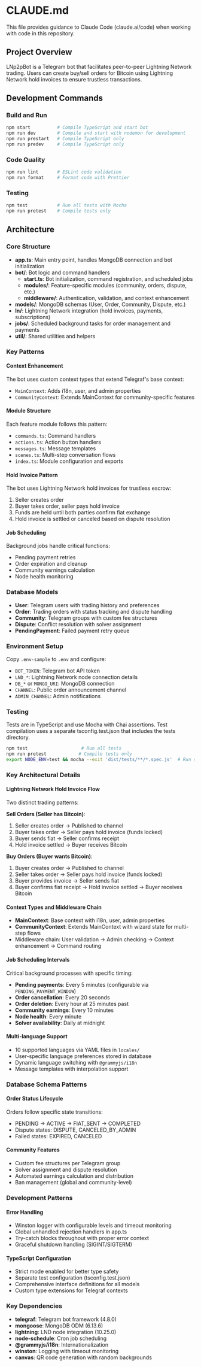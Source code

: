 # CLAUDE.md

This file provides guidance to Claude Code (claude.ai/code) when working with code in this repository.

## Project Overview

LNp2pBot is a Telegram bot that facilitates peer-to-peer Lightning Network trading. Users can create buy/sell orders for Bitcoin using Lightning Network hold invoices to ensure trustless transactions.

## Development Commands

### Build and Run
```bash
npm start          # Compile TypeScript and start bot
npm run dev        # Compile and start with nodemon for development
npm run prestart   # Compile TypeScript only
npm run predev     # Compile TypeScript only
```

### Code Quality
```bash
npm run lint       # ESLint code validation
npm run format     # Format code with Prettier
```

### Testing
```bash
npm test           # Run all tests with Mocha
npm run pretest    # Compile tests only
```

## Architecture

### Core Structure
- **app.ts**: Main entry point, handles MongoDB connection and bot initialization
- **bot/**: Bot logic and command handlers
  - **start.ts**: Bot initialization, command registration, and scheduled jobs
  - **modules/**: Feature-specific modules (community, orders, dispute, etc.)
  - **middleware/**: Authentication, validation, and context enhancement
- **models/**: MongoDB schemas (User, Order, Community, Dispute, etc.)
- **ln/**: Lightning Network integration (hold invoices, payments, subscriptions)
- **jobs/**: Scheduled background tasks for order management and payments
- **util/**: Shared utilities and helpers

### Key Patterns

#### Context Enhancement
The bot uses custom context types that extend Telegraf's base context:
- `MainContext`: Adds i18n, user, and admin properties
- `CommunityContext`: Extends MainContext for community-specific features

#### Module Structure
Each feature module follows this pattern:
- `commands.ts`: Command handlers
- `actions.ts`: Action button handlers  
- `messages.ts`: Message templates
- `scenes.ts`: Multi-step conversation flows
- `index.ts`: Module configuration and exports

#### Hold Invoice Pattern
The bot uses Lightning Network hold invoices for trustless escrow:
1. Seller creates order
2. Buyer takes order, seller pays hold invoice
3. Funds are held until both parties confirm fiat exchange
4. Hold invoice is settled or canceled based on dispute resolution

#### Job Scheduling
Background jobs handle critical functions:
- Pending payment retries
- Order expiration and cleanup
- Community earnings calculation
- Node health monitoring

### Database Models
- **User**: Telegram users with trading history and preferences
- **Order**: Trading orders with status tracking and dispute handling
- **Community**: Telegram groups with custom fee structures
- **Dispute**: Conflict resolution with solver assignment
- **PendingPayment**: Failed payment retry queue

### Environment Setup
Copy `.env-sample` to `.env` and configure:
- `BOT_TOKEN`: Telegram bot API token
- `LND_*`: Lightning Network node connection details
- `DB_*` or `MONGO_URI`: MongoDB connection
- `CHANNEL`: Public order announcement channel
- `ADMIN_CHANNEL`: Admin notifications

### Testing
Tests are in TypeScript and use Mocha with Chai assertions. Test compilation uses a separate tsconfig.test.json that includes the tests directory.

```bash
npm test                    # Run all tests
npm run pretest            # Compile tests only
export NODE_ENV=test && mocha --exit 'dist/tests/**/*.spec.js'  # Run specific test pattern
```

### Key Architectural Details

#### Lightning Network Hold Invoice Flow
Two distinct trading patterns:

**Sell Orders (Seller has Bitcoin)**:
1. Seller creates order → Published to channel
2. Buyer takes order → Seller pays hold invoice (funds locked)
3. Buyer sends fiat → Seller confirms receipt
4. Hold invoice settled → Buyer receives Bitcoin

**Buy Orders (Buyer wants Bitcoin)**:
1. Buyer creates order → Published to channel  
2. Seller takes order → Seller pays hold invoice (funds locked)
3. Buyer provides invoice → Seller sends fiat
4. Buyer confirms fiat receipt → Hold invoice settled → Buyer receives Bitcoin

#### Context Types and Middleware Chain
- **MainContext**: Base context with i18n, user, admin properties
- **CommunityContext**: Extends MainContext with wizard state for multi-step flows
- Middleware chain: User validation → Admin checking → Context enhancement → Command routing

#### Job Scheduling Intervals
Critical background processes with specific timing:
- **Pending payments**: Every 5 minutes (configurable via `PENDING_PAYMENT_WINDOW`)
- **Order cancellation**: Every 20 seconds
- **Order deletion**: Every hour at 25 minutes past
- **Community earnings**: Every 10 minutes
- **Node health**: Every minute
- **Solver availability**: Daily at midnight

#### Multi-language Support
- 10 supported languages via YAML files in `locales/`
- User-specific language preferences stored in database
- Dynamic language switching with `@grammyjs/i18n`
- Message templates with interpolation support

### Database Schema Patterns

#### Order Status Lifecycle
Orders follow specific state transitions:
- PENDING → ACTIVE → FIAT_SENT → COMPLETED
- Dispute states: DISPUTE, CANCELED_BY_ADMIN
- Failed states: EXPIRED, CANCELED

#### Community Features
- Custom fee structures per Telegram group
- Solver assignment and dispute resolution
- Automated earnings calculation and distribution
- Ban management (global and community-level)

### Development Patterns

#### Error Handling
- Winston logger with configurable levels and timeout monitoring
- Global unhandled rejection handlers in app.ts
- Try-catch blocks throughout with proper error context
- Graceful shutdown handling (SIGINT/SIGTERM)

#### TypeScript Configuration
- Strict mode enabled for better type safety
- Separate test configuration (tsconfig.test.json)
- Comprehensive interface definitions for all models
- Custom type extensions for Telegraf contexts

### Key Dependencies
- **telegraf**: Telegram bot framework (4.8.0)
- **mongoose**: MongoDB ODM (6.13.6)  
- **lightning**: LND node integration (10.25.0)
- **node-schedule**: Cron job scheduling
- **@grammyjs/i18n**: Internationalization
- **winston**: Logging with timeout monitoring
- **canvas**: QR code generation with random backgrounds